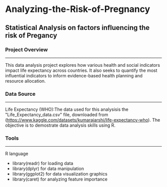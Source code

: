# Analyzing-the-Risk-of-Pregnancy
## Statistical Analysis on factors influencing the risk of Pregancy

### Project Overview
---

This data analysis project explores how various health and social indicators impact life expectancy across countries. It also seeks to quantify the most influential indicators to inform evidence-based health planning and resource allocation.

### Data Source
---

Life Expectancy (WHO):The data used for this analysisis the "Life_Expectancy_data.csv" file, downloaded from (https://www.kaggle.com/datasets/kumarajarshi/life-expectancy-who). The objective is to demostrate data analysis skills using R.

### Tools
---

R language
 - library(readr) for loading data
 - library(dplyr) for data manipulation
 - library(ggplot2) for data visualization graphics
 - library(caret) for analyzing feature importance
